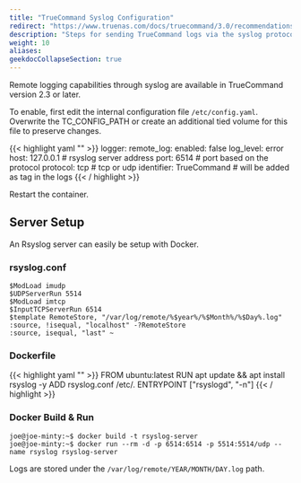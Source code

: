 ```yaml
---
title: "TrueCommand Syslog Configuration"
redirect: "https://www.truenas.com/docs/truecommand/3.0/recommendations/tcmiddlewareconfguration/"
description: "Steps for sending TrueCommand logs via the syslog protocol."
weight: 10
aliases:
geekdocCollapseSection: true
---
```


Remote logging capabilities through syslog are available in TrueCommand version 2.3 or later.

To enable, first edit the internal configuration file `/etc/config.yaml`.
Overwrite the TC_CONFIG_PATH or create an additional tied volume for this file to preserve changes.

{{< highlight yaml "" >}}
logger:
  remote_log:
    enabled: false
    log_level: error
    host: 127.0.0.1           # rsyslog server address
    port: 6514                # port based on the protocol
    protocol: tcp             # tcp or udp
    identifier: TrueCommand   # will be added as tag in the logs
{{< / highlight >}}

Restart the container.

## Server Setup

An Rsyslog server can easily be setup with Docker.

### rsyslog.conf

```
$ModLoad imudp
$UDPServerRun 5514
$ModLoad imtcp
$InputTCPServerRun 6514
$template RemoteStore, "/var/log/remote/%$year%/%$Month%/%$Day%.log"
:source, !isequal, "localhost" -?RemoteStore
:source, isequal, "last" ~
```

### Dockerfile

{{< highlight yaml "" >}}
FROM ubuntu:latest
RUN apt update && apt install rsyslog -y
ADD rsyslog.conf /etc/.
ENTRYPOINT ["rsyslogd", "-n"]
{{< / highlight >}}

### Docker Build & Run

```
joe@joe-minty:~$ docker build -t rsyslog-server
joe@joe-minty:~$ docker run --rm -d -p 6514:6514 -p 5514:5514/udp --name rsyslog rsyslog-server
```

Logs are stored under the `/var/log/remote/YEAR/MONTH/DAY.log` path.
